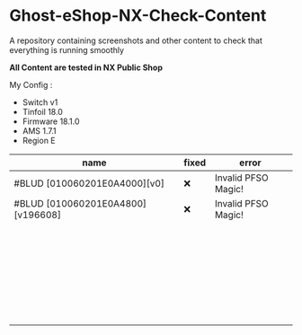 # Ghost-eShop-NX-Check-Content
A repository containing screenshots and other content to check that everything is running smoothly


**All Content are tested in NX Public Shop**


My Config :
- Switch v1
- Tinfoil 18.0
- Firmware 18.1.0
- AMS 1.7.1
- Region E



| name                                     |  fixed | error  ​|
|------------------------------------------|--------|--------|
| #BLUD [010060201E0A4000][v0]             |   ❌​  |  Invalid PFSO Magic! ​  |
| #BLUD [010060201E0A4800][v196608]        |   ❌​  |  Invalid PFSO Magic! ​  |
|         |   ​  |   ​  |
|         |   ​  |   ​  |
|         |   ​  |   ​  |
|         |   ​  |   ​  |
|         |   ​  |   ​  |
|         |   ​  |   ​  |
|         |   ​  |   ​  |
